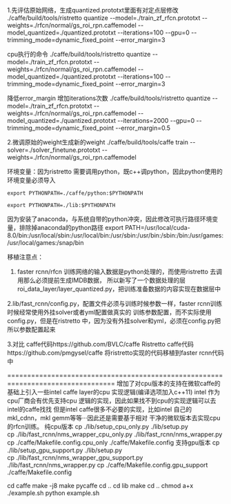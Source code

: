 1.先评估原始网络，生成quantized.prototxt里面有对定点层修改
./caffe/build/tools/ristretto quantize --model=./train_zf_rfcn.prototxt --weights=./rfcn/normal/gs_roi_rpn.caffemodel --model_quantized=./quantized.prototxt --iterations=100 --gpu=0 --trimming_mode=dynamic_fixed_point --error_margin=3

cpu执行的命令
./caffe/build/tools/ristretto quantize --model=./train_zf_rfcn.prototxt --weights=./rfcn/normal/gs_roi_rpn.caffemodel --model_quantized=./quantized.prototxt --iterations=100 --trimming_mode=dynamic_fixed_point --error_margin=3

降低error_margin 增加iterations次数
./caffe/build/tools/ristretto quantize --model=./train_zf_rfcn.prototxt --weights=./rfcn/normal/gs_roi_rpn.caffemodel --model_quantized=./quantized.prototxt --iterations=2000 --gpu=0 --trimming_mode=dynamic_fixed_point --error_margin=0.5

2.微调原始的weight生成新的weight
./caffe/build/tools/caffe train --solver=./solver_finetune.prototxt --weights=./rfcn/normal/gs_roi_rpn.caffemodel


环境变量：因为ristretto 需要调用python，既c++调python，因此python使用的环境变量必须导入

    export PYTHONPATH=./caffe/python:$PYTHONPATH
    
    export PYTHONPATH=./lib:$PYTHONPATH

因为安装了anaconda，与系统自带的python冲突，因此修改可执行路径环境变量，排除掉anaconda的python路径
export PATH=/usr/local/cuda-         8.0/bin:/usr/local/sbin:/usr/local/bin:/usr/sbin:/usr/bin:/sbin:/bin:/usr/games:/usr/local/games:/snap/bin

移植注意点：
1. faster rcnn/rfcn 训练网络的输入数据是python处理的，而使用ristretto 去调用那么必须提前生成IMDB数据，
所以新写了一个数据处理的层roi_data_layer/layer_quantized.py，把训练准备数据的内容实现在数据层中

2.lib/fast_rcnn/config.py，配置文件必须与训练时候参数一样，faster rcnn训练时候经常使用外挂solver或者yml配置做真实的
训练参数配置，而不实际使用config.py，但是在ristretto 中，因为没有外挂solver和yml，必须在config.py把所以参数配置起来

3.对比
caffe代码https://github.com/BVLC/caffe
Ristretto caffe代码https://github.com/pmgysel/caffe
将ristretto实现的代码移植到faster rcnn代码中

=================================================================================
增加了对cpu版本的支持在微软caffe的基础上引入一些intel caffe layer的cpu 实现逻辑(编译选项加入c++11)
intel 作为cpu厂商会有优先支持cpu 逻辑的实现，因此如果找不到cpu的实现逻辑可以去intel的caffe找找
但是intel caffe很多不必要的实现，比如intel 自己的mkl_cdnn，mkl gemm等等···因此还是需要基于相对
干净的微软版本去实现cpu的rfcn训练。
纯cpu版本
cp  ./lib/setup_cpu_only.py  ./lib/setup.py                       
cp  ./lib/fast_rcnn/nms_wrapper_cpu_only.py ./lib/fast_rcnn/nms_wrapper.py
cp  ./caffe/Makefile.config.cpu_only ./caffe/Makefile.config
支持gpu版本
cp  ./lib/setup_gpu_support.py  ./lib/setup.py                       
cp  ./lib/fast_rcnn/nms_wrapper_gpu_support.py ./lib/fast_rcnn/nms_wrapper.py
cp  ./caffe/Makefile.config.gpu_support ./caffe/Makefile.config 

cd caffe 
make -j8
make pycaffe
cd ..
cd lib
make
cd ..
chmod a+x ./example.sh
python example.sh

